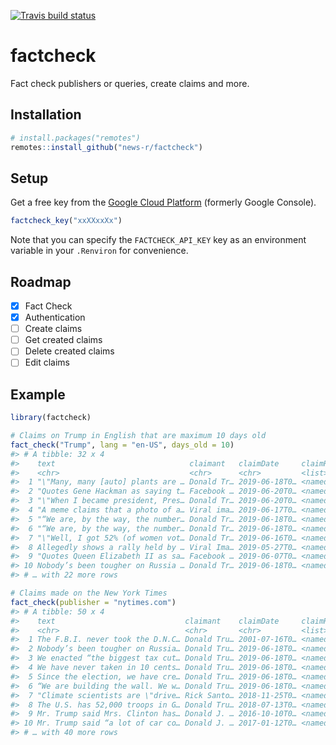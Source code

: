 <!-- README.md is generated from README.Rmd. Please edit that file -->



<!-- badges: start -->
[![Travis build status](https://travis-ci.org/news-r/factcheck.svg?branch=master)](https://travis-ci.org/news-r/factcheck)
<!-- badges: end -->

# factcheck

Fact check publishers or queries, create claims and more.

## Installation

``` r
# install.packages("remotes")
remotes::install_github("news-r/factcheck")
```

## Setup

Get a free key from the [Google Cloud Platform](https://console.cloud.google.com) (formerly Google Console).

```r
factcheck_key("xxXXxxXx")
```

Note that you can specify the `FACTCHECK_API_KEY` key as an environment variable in your `.Renviron` for convenience.

## Roadmap

- [x] Fact Check
- [x] Authentication
- [ ] Create claims
- [ ] Get created claims
- [ ] Delete created claims
- [ ] Edit claims

## Example


```r
library(factcheck)

# Claims on Trump in English that are maximum 10 days old
fact_check("Trump", lang = "en-US", days_old = 10)
#> # A tibble: 32 x 4
#>    text                              claimant   claimDate     claimReview  
#>    <chr>                             <chr>      <chr>         <list>       
#>  1 "\"Many, many [auto] plants are … Donald Tr… 2019-06-18T0… <named list …
#>  2 "Quotes Gene Hackman as saying t… Facebook … 2019-06-20T0… <named list …
#>  3 "\"When I became president, Pres… Donald Tr… 2019-06-20T0… <named list …
#>  4 "A meme claims that a photo of a… Viral ima… 2019-06-17T0… <named list …
#>  5 "“We are, by the way, the number… Donald Tr… 2019-06-18T0… <named list …
#>  6 "“We are, by the way, the number… Donald Tr… 2019-06-18T0… <named list …
#>  7 "\"Well, I got 52% (of women vot… Donald Tr… 2019-06-16T0… <named list …
#>  8 Allegedly shows a rally held by … Viral Ima… 2019-05-27T0… <named list …
#>  9 "Quotes Queen Elizabeth II as sa… Facebook … 2019-06-07T0… <named list …
#> 10 Nobody’s been tougher on Russia … Donald Tr… 2019-06-18T0… <named list …
#> # … with 22 more rows

# Claims made on the New York Times
fact_check(publisher = "nytimes.com")
#> # A tibble: 50 x 4
#>    text                             claimant    claimDate     claimReview  
#>    <chr>                            <chr>       <chr>         <list>       
#>  1 The F.B.I. never took the D.N.C… Donald Tru… 2001-07-16T0… <named list …
#>  2 Nobody’s been tougher on Russia… Donald Tru… 2019-06-18T0… <named list …
#>  3 We enacted “the biggest tax cut… Donald Tru… 2019-06-18T0… <named list …
#>  4 We have never taken in 10 cents… Donald Tru… 2019-06-18T0… <named list …
#>  5 Since the election, we have cre… Donald Tru… 2019-06-18T0… <named list …
#>  6 “We are building the wall. We w… Donald Tru… 2019-06-18T0… <named list …
#>  7 "Climate scientists are \"drive… Rick Santo… 2018-11-25T0… <named list …
#>  8 The U.S. has 52,000 troops in G… Donald Tru… 2018-07-13T0… <named list …
#>  9 Mr. Trump said Mrs. Clinton has… Donald J. … 2016-10-10T0… <named list …
#> 10 Mr. Trump said “a lot of car co… Donald J. … 2017-01-12T0… <named list …
#> # … with 40 more rows
```
